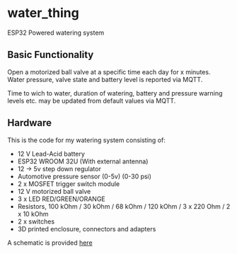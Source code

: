 # water_thing
ESP32 Powered watering system  

## Basic Functionality
Open a motorized ball valve at a specific time each day for x minutes.  
Water pressure, valve state and battery level is reported via MQTT.

Time to wich to water, duration of watering, battery and pressure warning levels etc. may be updated from default values via MQTT.

## Hardware  
This is the code for my watering system consisting of:  
- 12 V Lead-Acid battery
- ESP32 WROOM 32U (With external antenna)
- 12 -> 5v step down regulator
- Automotive pressure sensor (0-5v) (0-30 psi)
- 2 x MOSFET trigger switch module
- 12 V motorized ball valve
- 3 x LED RED/GREEN/ORANGE
- Resistors, 100 kOhm / 30 kOhm / 68 kOhm / 120 kOhm / 3 x 220 Ohm / 2 x 10 kOhm
- 2 x switches
- 3D printed enclosure, connectors and adapters

A schematic is provided [here](https://github.com/ChristofferRa/water_thing/blob/main/water_thing_schematic.pdf)
